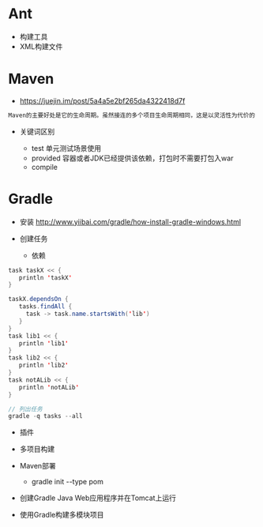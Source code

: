 # Ant

- 构建工具
- XML构建文件

# Maven

- <https://juejin.im/post/5a4a5e2bf265da4322418d7f>

```java
Maven的主要好处是它的生命周期。虽然接连的多个项目生命周期相同，这是以灵活性为代价的
```

- 关键词区别

  - test 单元测试场景使用
  - provided 容器或者JDK已经提供该依赖，打包时不需要打包入war
  - compile

# Gradle

- 安装 <http://www.yiibai.com/gradle/how-install-gradle-windows.html>
- 创建任务

  - 依赖

```java
task taskX << {
   println 'taskX'
}

taskX.dependsOn {
   tasks.findAll {
     task -> task.name.startsWith('lib')
   }
}
task lib1 << {
   println 'lib1'
}
task lib2 << {
   println 'lib2'
}
task notALib << {
   println 'notALib'
}

// 列出任务
gradle -q tasks --all
```

- 插件
- 多项目构建
- Maven部署

  - gradle init --type pom

- 创建Gradle Java Web应用程序并在Tomcat上运行

- 使用Gradle构建多模块项目

